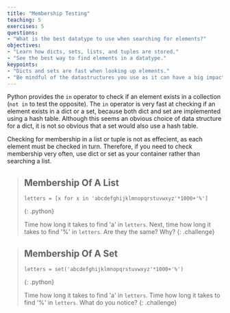 ```yaml
---
title: "Membership Testing"
teaching: 5
exercises: 5
questions:
- "What is the best datatype to use when searching for elements?"
objectives:
- "Learn how dicts, sets, lists, and tuples are stored."
- "See the best way to find elements in a datatype."
keypoints:
- "Dicts and sets are fast when looking up elements."
- "Be mindful of the datastructures you use as it can have a big impact on performance."
---
```


Python provides the `in` operator to check if an element exists in a collection (`not in` to test
the opposite). The `in` operator is very fast at checking if an element exists in a dict or a set,
because both dict and set are implemented using a hash table. Although this seems an 
obvious choice of data structure for a dict, it is not so obvious that a set would 
also use a hash table. 

Checking for membership in a list or tuple is not as effecient, as each element must be checked
in turn. Therefore, if you need to check membership very often, use dict 
or set as your container rather than searching a list.

> ## Membership Of A List
>
> ~~~
> letters = [x for x in 'abcdefghijklmnopqrstuvwxyz'*1000+'%']
> ~~~
> {: .python}
>
> Time how long it takes to find 'a' in `letters`. Next, time how long it takes to find '%' in `letters`. 
> Are they the same? Why?
{: .challenge}

> ## Membership Of A Set
>
> ~~~
> letters = set('abcdefghijklmnopqrstuvwxyz'*1000+'%')
> ~~~
> {: .python}
>
> Time how long it takes to find 'a' in `letters`. Time how long it takes to find '%' in `letters`. What 
> do you notice?
{: .challenge}

